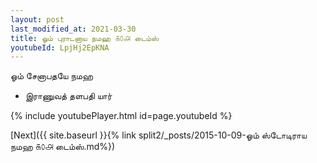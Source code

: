 ```yaml
---
layout: post
last_modified_at: 2021-03-30
title: ஓம் புராடனாய நமஹ ௧௦௮ டைம்ஸ்
youtubeId: LpjHj2EpKNA
---
```

 
 
 ஓம் சேனாபதயே நமஹ  
 
 -  இராணுவத் தளபதி யார் 
 
  
 
  
 
 
 
 
 
 


{% include youtubePlayer.html id=page.youtubeId %}
 
[Next]({{ site.baseurl }}{% link  split2/_posts/2015-10-09-ஓம் ஸ்டோடிராய நமஹ ௧௦௮ டைம்ஸ்.md%})
 

